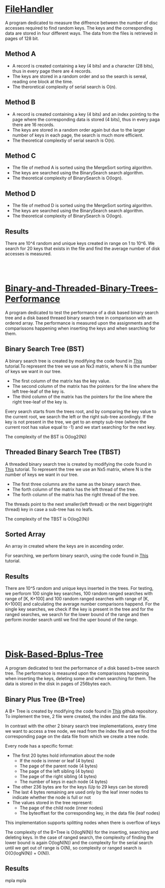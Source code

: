 #  <a href="https://github.com/AlexanderStavrop/Disk-based-algorihtms/tree/master/1.%20FileHandler">FileHandler</a>
A program dedicated to measure the diffrence between the number of disc accesses required to find random keys. The keys and the corresponding data are stored in four different ways. The data from the files is retrieved in pages of 128 bit.

## Method A
- A record is created containing a key (4 bits) and a character (28 bits), thus in every page there are 4 records.
- The keys are stored in a random order and so the search is sereal, reading one block at the time.
- The theroretical complexity of serial search is O(n).

## Method B
- A record is created containing a key (4 bits) and an index pointing to the page where the corresponding data is stored (4 bits), thus in every paga there 
are 16 records.
- The keys are stored in a random order again but due to the larger number of keys in each page, the search is much more efficient.
- The theoretical complextiy of serial search is O(n).

## Method C
- The file of method A is sorted using the MergeSort sorting algorithm.
- The keys are searched using the BinarySearch search algorithm.
- The theoretical complexity of BinarySearch is O(logn).

## Method D
- The file of method D is sorted using the MergeSort sorting algorithm.
- The keys are searched using the BinarySearch search algorithm.
- The theoretical complexity of BinarySearch is O(logn).

## Results
There are 10^4 random and unique keys created in range on 1 to 10^6. We search for 20 keys that exists in the file and find the average number of disk accesses is measured.


<br></br>
#  <a href="https://github.com/AlexanderStavrop/Disk-based-algorihtms/tree/master/2.%20Binary%20and%20Threaded%20Binary%20Trees%20Performance">Binary-and-Threaded-Binary-Trees-Performance</a>

A program dedicated to test the performance of a disk based binary search tree and a disk based threaed binary search tree in comparisson with an ordered array. The performance is measured upon the assignments and the comparissons happening when inserting the keys and when searching for them.

## Binary Search Tree (BST)
A binary search tree is created by modifying the code found in <a href="https://www.geeksforgeeks.org/binary-search-tree-data-structure/">This</a> tutorial.To represent the tree we use an Nx3 matrix, where N is the number of keys we want in our tree. 
  - The first column of the matrix has the key value.
  - The second column of the matrix has the pointers for the line where the left tree-leaf of the key is. 
  - The third column of the matrix has the pointers for the line where the right tree-leaf of the key is.


Every search starts from the trees root, and by comparing the key value to the current root, we search the left or the right sub-tree acordingly. If the key is not present in the tree, we get to an empty sub-tree (where the current root  has value equal to -1) and we start searching for the next key. 

The complexity of the BST is O(log2(N))

## Threaded Binary Search Tree (TBST)
A threaded binary search tree is created by modifying the code found in <a href="https://www.geeksforgeeks.org/threaded-binary-tree/">This</a> tutorial. To represent the tree we use an Nx5 matrix, where N is the number of keys we want in our tree.
  - The first three columns are the same as the binary search thee.
  - The forth column of the matrix has the left thread of the tree. 
  - The forth column of the matrix has the right thread of the tree.

The threads point to the next smaller(left thread) or the next bigger(right thread) key in case a sub-tree has no leafs.

The complexity of the TBST is O(log2(N))

## Sorted Array
An array in created where the keys are in ascending order.

For searching, we perform binary search, using the code found in <a href="hhttps://www.geeksforgeeks.org/binary-search/">This</a> tutorial.

## Results
There are 10^5 random and unique keys inserted in the trees. For testing, we perforom 100  single key searches, 100 random ranged searches with range of [K, K+100] and 100 random ranged searches with range of [K, K+1000] and calculating the average number comparisons happend. For the single key searches, we check if the key is present in the tree and for the ranged searches, we search for the lower bound of the range and then perform inorder search until we find the uper bound of the range.



<br></br>
#  <a href="https://github.com/AlexanderStavrop/Disk-based-algorihtms/tree/master/3.%20Disk%20Based%20Bplus%20Tree">Disk-Based-Bplus-Tree</a>

A program dedicated to test the performance of a disk based b+tree search tree. The performance is measured upon the comparissons happening when inserting the keys, deleting some and when searching for them. The data is stored in the disk in pages of 256bytes each.

## Binary Plus Tree (B+Tree)
A B+ Tree is created by modifying the code found in <a href="https://github.com/sksksksk/BPlusTree/tree/master">This</a> github repository. To implement the tree, 2 file were created, the index and the data file. 

In contrast with the other 2 binary search tree implementations, every time we want to access a tree node, we read from the index file and we find the corresponding page on the data file from which we create a tree node.

Every node has a specific format:
- The first 20 bytes hold information about the node
  - If the node is innner or leaf (4 bytes)
  - The page of the parent node (4 bytes)
  - The page of the left sibling (4 bytes)
  - The page of the right sibling (4 bytes)
  - The number of keys in each node (4 bytes)
- The other 236 bytes are for the keys (Up to 29 keys can be stored)
- The last 4 bytes remaining are used only by the leaf inner nodes to indicate whether the node is full or not 
- The values stored in the tree represent:
  - The page of the child node (inner nodes)
  - The byteoffset for the corresponding key, in the data file (leaf nodes)


This implementation supports splitting nodes when there is overflow of keys 

The complexity of the B+Tree is O(logN(N)) for the inserting, searching and deleting keys. In the case of ranged search, the complexity of finding the lower bound is again O(logN(N)) and the complexity for the serial search until we get out of range is O(N), so complexity or ranged search is O(O(logN(N)) + O(N)).

## Results
mpla mpla



